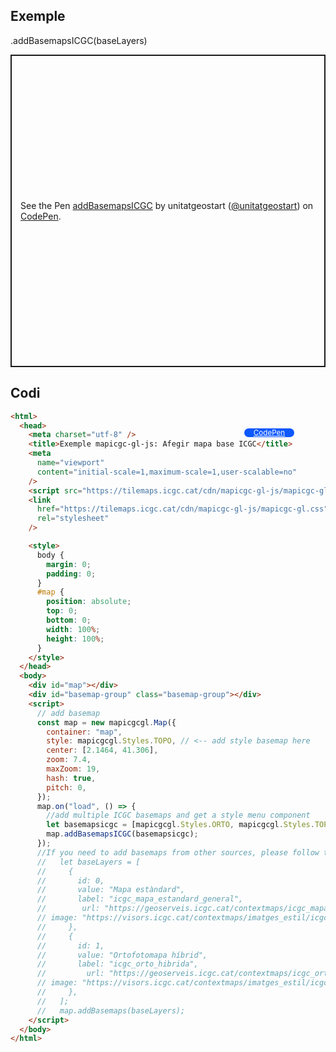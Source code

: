## Exemple

.addBasemapsICGC(baseLayers)

<p class="codepen" data-height="500" data-theme-id="light" data-slug-hash="zYbEOQw" data-editable="true" data-user="unitatgeostart" style="height: 500px; box-sizing: border-box; display: flex; align-items: center; justify-content: center; border: 2px solid; margin: 1em 0; padding: 1em;">
  <span>See the Pen <a href="https://codepen.io/unitatgeostart/pen/zYbEOQw">
  addBasemapsICGC</a> by unitatgeostart (<a href="https://codepen.io/unitatgeostart">@unitatgeostart</a>)
  on <a href="https://codepen.io">CodePen</a>.</span>
</p>
<script async src="https://cpwebassets.codepen.io/assets/embed/ei.js"></script>

<a style="color: white" target="_blank" class=" button btn btn-primary" href="https://codepen.io/unitatgeostart/pen/zYbEOQw">CodePen</a>

<style>
.button{
    position: relative;
    top: 84px;
    z-index: 1;
    /* right: -46px; */
    width: 80px;
    float: right;
    right: 50px;
    background-color: #0d58ff;
    border-radius: 10px;
    text-align: -webkit-center;
    font-size: smaller;
    
  }
    .button:hover{

    background-color: #032879;

  }
  </style>

## Codi

```html
<html>
  <head>
    <meta charset="utf-8" />
    <title>Exemple mapicgc-gl-js: Afegir mapa base ICGC</title>
    <meta
      name="viewport"
      content="initial-scale=1,maximum-scale=1,user-scalable=no"
    />
    <script src="https://tilemaps.icgc.cat/cdn/mapicgc-gl-js/mapicgc-gl.js"></script>
    <link
      href="https://tilemaps.icgc.cat/cdn/mapicgc-gl-js/mapicgc-gl.css"
      rel="stylesheet"
    />

    <style>
      body {
        margin: 0;
        padding: 0;
      }
      #map {
        position: absolute;
        top: 0;
        bottom: 0;
        width: 100%;
        height: 100%;
      }
    </style>
  </head>
  <body>
    <div id="map"></div>
    <div id="basemap-group" class="basemap-group"></div>
    <script>
      // add basemap
      const map = new mapicgcgl.Map({
        container: "map",
        style: mapicgcgl.Styles.TOPO, // <-- add style basemap here
        center: [2.1464, 41.306],
        zoom: 7.4,
        maxZoom: 19,
        hash: true,
        pitch: 0,
      });
      map.on("load", () => {
        //add multiple ICGC basemaps and get a style menu component
        let basemapsicgc = [mapicgcgl.Styles.ORTO, mapicgcgl.Styles.TOPO];
        map.addBasemapsICGC(basemapsicgc);
      });
      //If you need to add basemaps from other sources, please follow the structure for each object
      //   let baseLayers = [
      //     {
      //       id: 0,
      //       value: "Mapa estàndard",
      //       label: "icgc_mapa_estandard_general",
      //        url: "https://geoserveis.icgc.cat/contextmaps/icgc_mapa_estandard_general.json",
      // image: "https://visors.icgc.cat/contextmaps/imatges_estil/icgc_mapa_estandard.png",
      //     },
      //     {
      //       id: 1,
      //       value: "Ortofotomapa híbrid",
      //       label: "icgc_orto_hibrida",
      //         url: "https://geoserveis.icgc.cat/contextmaps/icgc_orto_hibrida.json",
      // image: "https://visors.icgc.cat/contextmaps/imatges_estil/icgc_orto_hibrida.png",
      //     },
      //   ];
      //   map.addBasemaps(baseLayers);
    </script>
  </body>
</html>
```
